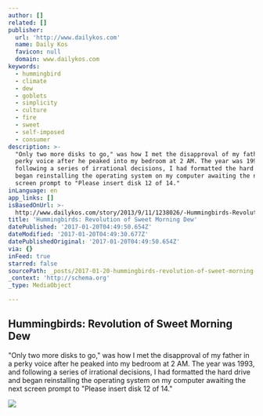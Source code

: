 ```yaml
---
author: []
related: []
publisher:
  url: 'http://www.dailykos.com'
  name: Daily Kos
  favicon: null
  domain: www.dailykos.com
keywords:
  - hummingbird
  - climate
  - dew
  - goblets
  - simplicity
  - culture
  - fire
  - sweet
  - self-imposed
  - consumer
description: >-
  "Only two more disks to go," was how I met the disapproval of my father in a
  perky voice after he peaked into my bedroom at 2 AM. The year was 1993, and
  following a series of irrational decisions, I had formatted the hard drive and
  began reinstalling the operating system on my computer awaiting the next
  screen prompt to "Please insert disk 12 of 14."
inLanguage: en
app_links: []
isBasedOnUrl: >-
  http://www.dailykos.com/story/2013/9/11/1238026/-Hummingbirds-Revolution-of-Sweet-Morning-Dew
title: 'Hummingbirds: Revolution of Sweet Morning Dew'
datePublished: '2017-01-20T04:49:50.654Z'
dateModified: '2017-01-20T04:49:30.677Z'
datePublishedOriginal: '2017-01-20T04:49:50.654Z'
via: {}
inFeed: true
starred: false
sourcePath: _posts/2017-01-20-hummingbirds-revolution-of-sweet-morning-dew.md
_context: 'http://schema.org'
_type: MediaObject

---
```

<article style=""><h1>Hummingbirds: Revolution of Sweet Morning Dew</h1><p>"Only two more disks to go," was how I met the disapproval of my father in a perky voice after he peaked into my bedroom at 2 AM. The year was 1993, and following a series of irrational decisions, I had formatted the hard drive and began reinstalling the operating system on my computer awaiting the next screen prompt to "Please insert disk 12 of 14."</p><img src="http://i990.photobucket.com/albums/af23/Ajijaakwe/CostasRedBarrel_2139_zps15a32cf3.jpg" /></article>